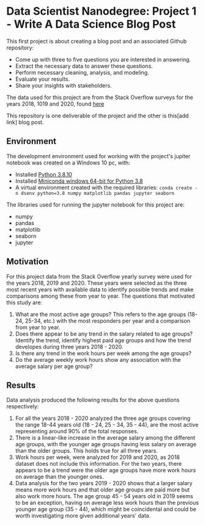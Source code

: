 # Data Scientist Nanodegree: Project 1 - Write A Data Science Blog Post

This first project is about creating a blog post and an associated Github repository:

* Come up with three to five questions you are interested in answering.
* Extract the necessary data to answer these questions.
* Perform necessary cleaning, analysis, and modeling.
* Evaluate your results.
* Share your insights with stakeholders.

The data used for this project are from the Stack Overflow surveys for the years 2018, 1019 and 2020, found [here](https://insights.stackoverflow.com/survey)

This repository is one deliverable of the project and the other is this[add link] blog post.

## Environment

The development environment used for working with the project's jupiter notebook was created on a Windows 10 pc, with:

* Installed [Python 3.8.10](https://www.python.org/downloads/release/python-3810/)
* Installed [Miniconda windows 64-bit for Python 3.8](https://docs.conda.io/en/latest/miniconda.html)
* A virtual environment created with the required libraries: `conda create -n dsenv python=3.8 numpy matplotlib pandas jupyter seaborn`

The libraries used for running the jupyter notebook for this project are:
* numpy
* pandas
* matplotlib
* seaborn
* jupyter

## Motivation

For this project data from the Stack Overflow yearly survey were used for the years 2018, 2019 and 2020. These years were selected as the three most recent years with available data to identify possible trends and make comparisons among these from year to year. The questions that motivated this study are:

1. What are the most active age groups? This refers to the age groups (18-24, 25-34, etc.) with the most responders per year and a comparison from year to year.
2. Does there appear to be any trend in the salary related to age groups? Identify the trend, identify highest paid age groups and how the trend developes during three years 2018 - 2020.
3. Is there any trend in the work hours per week among the age groups?
4. Do the average weekly work hours show any association with the average salary per age group?

## Results

Data analysis produced the following results for the above questions respectively:

1. For all the years 2018 - 2020 analyzed the three age groups covering the range 18-44 years old (18 - 24, 25 - 34, 35 - 44), are the most active representing around 90% of the total responses.
2. There is a linear-like increase in the average salary among the different age groups, with the younger age groups having less salary on average than the older groups. This holds true for all three years.
3. Work hours per week, were analyzed for 2019 and 2020, as 2018 dataset does not include this information. For the two years, there appears to be a trend were the older age groups have more work hours on average than the younger ones.
4. Data analysis for the two years 2019 - 2020 shows that a larger salary means more work hours and that older age groups are paid more but also work more hours. The age group 45 - 54 years old in 2019 seems to be an exception, having on average less work hours than the previous younger age group (35 - 44), which might be coincidental and could be worth investigating more given additional years' data.
